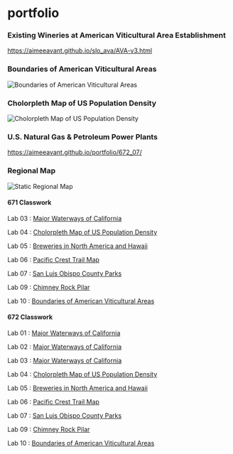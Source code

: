 # portfolio

### Existing Wineries at American Viticultural Area Establishment
<https://aimeeavant.github.io/slo_ava/AVA-v3.html>

### Boundaries of American Viticultural Areas
![Boundaries of American Viticultural Areas](https://aimeeavant.github.io/portfolio/671_010/AVAmap-8000.jpg)


### Cholorpleth Map of US Population Density
![Cholorpleth Map of US Population Density](https://aimeeavant.github.io/portfolio/671_04/Lab_04_8000.png)

### U.S. Natural Gas & Petroleum Power Plants
<https://aimeeavant.github.io/portfolio/672_07/>

### Regional Map
![Static Regional Map](https://i2.wp.com/winehistoryproject.org/wp-content/uploads/2020/06/geneseo-3-lr.jpg?w=1000&ssl=1)


#### 671 Classwork

Lab 03 : [Major Waterways of California](https://aimeeavant.github.io/portfolio/671_03/index.html "Lab 03 : Major Waterways of California")

Lab 04 : [Cholorpleth Map of US Population Density](https://aimeeavant.github.io/portfolio/671_04/index.html "Lab 04 : Cholorpleth Map of US Population Density")

Lab 05 : [Breweries in North America and Hawaii](https://aimeeavant.github.io/portfolio/671_05/index.html "Lab 05 : Breweries in North America and Hawaii")

Lab 06 : [Pacific Crest Trail Map](https://aimeeavant.github.io/portfolio/671_06/index.html "Lab 06 : Pacific Crest Trail Map")

Lab 07 : [San Luis Obispo County Parks](https://aimeeavant.github.io/portfolio/671_07/index.html "Lab 07 : San Luis Obispo County Parks")

Lab 09 : [Chimney Rock Pilar](https://aimeeavant.github.io/portfolio/671_09/index.html "Lab 09 : Chimney Rock Pilar")

Lab 10 : [Boundaries of American Viticultural Areas](https://aimeeavant.github.io/portfolio/671_010/index.html "Lab 10 : Boundaries of American Viticultural Areas")

#### 672 Classwork

Lab 01 : [Major Waterways of California](https://aimeeavant.github.io/portfolio/672_01/index.html "Lab 01 : Major Waterways of California")

Lab 02 : [Major Waterways of California](https://aimeeavant.github.io/portfolio/672_02/index.html "Lab 02 : Major Waterways of California")

Lab 03 : [Major Waterways of California](https://aimeeavant.github.io/portfolio/672_03/index.html "Lab 03 : Major Waterways of California")

Lab 04 : [Cholorpleth Map of US Population Density](https://aimeeavant.github.io/portfolio/672_04/index.html "Lab 04 : Cholorpleth Map of US Population Density")

Lab 05 : [Breweries in North America and Hawaii](https://aimeeavant.github.io/portfolio/672_05/index.html "Lab 05 : Breweries in North America and Hawaii")

Lab 06 : [Pacific Crest Trail Map](https://aimeeavant.github.io/portfolio/671_06/index.html "Lab 06 : Pacific Crest Trail Map")

Lab 07 : [San Luis Obispo County Parks](https://aimeeavant.github.io/portfolio/672_07/index.html "Lab 07 : San Luis Obispo County Parks")

Lab 09 : [Chimney Rock Pilar](https://aimeeavant.github.io/portfolio/671_09/index.html "Lab 09 : Chimney Rock Pilar")

Lab 10 : [Boundaries of American Viticultural Areas](https://aimeeavant.github.io/portfolio/672_010/index.html "Lab 10 : Boundaries of American Viticultural Areas")